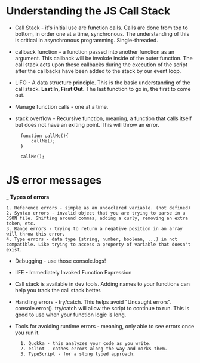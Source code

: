 # Understanding the JS Call Stack


- Call Stack - it's initial use are function calls. Calls are done from top to bottom, in order one at a time, synchronous. The understanding of this is critical in asynchronous programming. Single-threaded.

- callback function - a function passed into another function as an argument. This callback will be invokde inside of the outer function. The call stack acts upon these callbacks during the execution of the script after the callbacks have been added to the stack by our event loop.

- LIFO - A data structure principle. This is the basic understanding of the call stack. **Last In, First Out.** The last function to go in, the first to come out.

- Manage function calls - one at a time.

- stack overflow - Recursive function, meaning, a function that calls itself but does not have an exiting point. This will throw an error.

        function callMe(){
            callMe();
        }

        callMe();


# JS error messages

_ **Types of errors**

    1. Reference errors - simple as an undeclared variable. (not defined) 
    2. Syntax errors - invalid object that you are trying to parse in a JSON file. Shifting around commas, adding a curly, removing an extra token, etc.
    3. Range errors - trying to return a negative position in an array will throw this error.
    4. Type errors - data type (string, number, boolean, ...) in not compatible. Like trying to access a property of variable that doesn't exist.
    

- Debugging - use those console.logs! 

- IIFE - Immediately Invoked Function Expression

- Call stack is available in dev tools. Adding names to your functions can help you track the call stack better.

- Handling errors - try/catch. This helps avoid "Uncaught errors". console.error(). try/catch will allow the script to continue to run. This is good to use when your function logic is long.

- Tools for avoiding runtime errors - meaning, only able to see errors once you run it.

        1. Quokka - this analyzes your code as you write.
        2. eslint - cathes errors along the way and marks them.
        3. TypeScript - for a stong typed approach.
